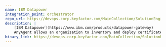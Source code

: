 ```yaml
---
name: IBM Datapower
integration_point: orchestrator
repo_url: https://devops.corp.keyfactor.com/MainCollection/SolutionEngineering/_git/anygateway-godaddy
description: |
    [IBM Datapower](https://www.ibm.com/products/datapower-gateway) 
    AnyAgent allows an organization to inventory and deploy certificates in any domain that the appliance services.  The AA deploys the appropriate files (.cer, .pem) within the defined directories and 
binary_link: https://devops.corp.keyfactor.com/MainCollection/SolutionEngineering/_build/results?buildId=12105
---
```

